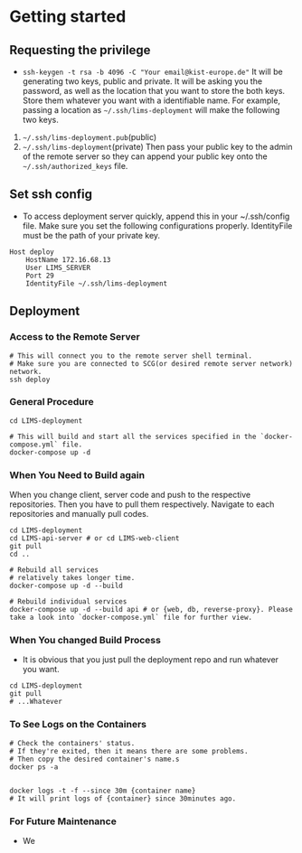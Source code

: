 # Getting started

## Requesting the privilege
- `ssh-keygen -t rsa -b 4096 -C "Your email@kist-europe.de"`
It will be generating two keys, public and private.
It will be asking you the password, as well as the location that you want to store the both keys. Store them whatever you want with a identifiable name. For example, passing a location as `~/.ssh/lims-deployment` will make the following two keys.
1. `~/.ssh/lims-deployment.pub`(public)
2. `~/.ssh/lims-deployment`(private)
Then pass your public key to the admin of the remote server so they can append your public key onto the `~/.ssh/authorized_keys` file.

## Set ssh config

- To access deployment server quickly, append this in your ~/.ssh/config file. Make sure you set the following configurations properly. IdentityFile must be the path of your private key.

```shell
Host deploy
    HostName 172.16.68.13
    User LIMS_SERVER
    Port 29
    IdentityFile ~/.ssh/lims-deployment
```

## Deployment

### Access to the Remote Server
```shell
# This will connect you to the remote server shell terminal.
# Make sure you are connected to SCG(or desired remote server network) network.
ssh deploy 
```

### General Procedure
```shell
cd LIMS-deployment

# This will build and start all the services specified in the `docker-compose.yml` file.
docker-compose up -d

```

### When You Need to Build again
When you change client, server code and push to the respective repositories. Then you have to pull them respectively.
Navigate to each repositories and manually pull codes.
```shell
cd LIMS-deployment
cd LIMS-api-server # or cd LIMS-web-client
git pull
cd ..

# Rebuild all services
# relatively takes longer time.
docker-compose up -d --build

# Rebuild individual services
docker-compose up -d --build api # or {web, db, reverse-proxy}. Please take a look into `docker-compose.yml` file for further view.
```

### When You changed Build Process
- It is obvious that you just pull the deployment repo and run whatever you want.
```shell
cd LIMS-deployment
git pull
# ...Whatever
```

### To See Logs on the Containers

```shell
# Check the containers' status.
# If they're exited, then it means there are some problems.
# Then copy the desired container's name.s
docker ps -a


docker logs -t -f --since 30m {container name} 
# It will print logs of {container} since 30minutes ago.
```

### For Future Maintenance
- We 